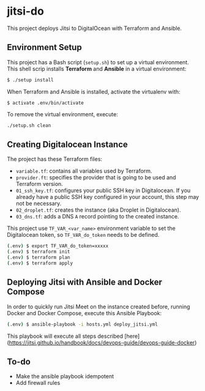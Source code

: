 # jitsi-do
This project deploys Jitsi to DigitalOcean with Terraform and Ansible.

## Environment Setup
This project has a Bash script (`setup.sh`) to set up a virtual environment. This shell 
scrip installs **Terraform** and **Ansible** in a virtual environment:

```bash
$ ./setup install
```

When Terraform and Ansible is installed, activate the virtualenv with:

```
$ activate .env/bin/activate
```

To remove the virtual environment, execute:

```bash
./setup.sh clean
```

## Creating Digitalocean Instance
The project has these Terraform files:

- `variable.tf`: contains all variables used by Terraform.
- `provider.ft`: specifies the provider that is going to be used and Terraform version.
- `01_ssh_key.tf`: configures your public SSH key in Digitalocean. If you already have a 
public SSH key configured in your account, this step may not be necessary.
- `02_droplet.tf`: creates the instance (aka Droplet in Digitalocean).
- `03_dns.tf`: adds a DNS `A` record pointing to the created instance.

This project use `TF_VAR_<var_name>` environment variable to set the Digitalocean token,
so `TF_VAR_do_token` needs to be defined.

```bash
(.env) $ export TF_VAR_do_token=xxxxx
(.env) $ terraform init
(.env) $ terraform plan
(.env) $ terraform apply
```

## Deploying Jitsi with Ansible and Docker Compose
In order to quickly run Jitsi Meet on the instance created before, running Docker and
Docker Compose, execute this Ansible Playbook:

```bash
(.env) $ ansible-playbook -i hosts.yml deploy_jitsi.yml
```

This playbook will execute all steps described
[here] (https://jitsi.github.io/handbook/docs/devops-guide/devops-guide-docker)

## To-do
- Make the ansible playbook idempotent
- Add firewall rules

